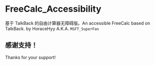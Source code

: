 # FreeCalc_Accessibility
基于 TalkBack 的自由计算器无障碍版。An accessible FreeCalc based on TalkBack.
by HoraceHyy A.K.A. ```MSFT_SuperFan```
## 感谢支持！
Thanks for your support!
